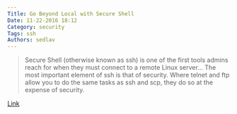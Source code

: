 ```yaml
---
Title: Go Beyond Local with Secure Shell
Date: 11-22-2016 18:12
Category: security
Tags: ssh
Authors: sedlav
---
```


> Secure Shell (otherwise known as ssh) is one of the first tools admins reach for when they must connect to a remote Linux server... The most important element of ssh is that of security. Where telnet and ftp allow you to do the same tasks as ssh and scp, they do so at the expense of security.

[Link](https://www.linux.com/learn/go-beyond-local-secure-shell)
